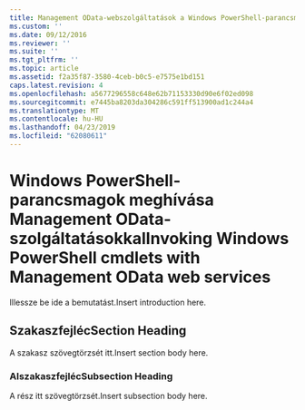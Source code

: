 ```yaml
---
title: Management OData-webszolgáltatások a Windows PowerShell-parancsmagok meghívása |} A Microsoft Docs
ms.custom: ''
ms.date: 09/12/2016
ms.reviewer: ''
ms.suite: ''
ms.tgt_pltfrm: ''
ms.topic: article
ms.assetid: f2a35f87-3580-4ceb-b0c5-e7575e1bd151
caps.latest.revision: 4
ms.openlocfilehash: a5677296558c648e62b71153330d90e6f02ed098
ms.sourcegitcommit: e7445ba8203da304286c591ff513900ad1c244a4
ms.translationtype: MT
ms.contentlocale: hu-HU
ms.lasthandoff: 04/23/2019
ms.locfileid: "62080611"
---
```

# <a name="invoking-windows-powershell-cmdlets-with-management-odata-web-services"></a><span data-ttu-id="a7cbf-102">Windows PowerShell-parancsmagok meghívása Management OData-szolgáltatásokkal</span><span class="sxs-lookup"><span data-stu-id="a7cbf-102">Invoking Windows PowerShell cmdlets with Management OData web services</span></span>

<span data-ttu-id="a7cbf-103">Illessze be ide a bemutatást.</span><span class="sxs-lookup"><span data-stu-id="a7cbf-103">Insert introduction here.</span></span>

## <a name="section-heading"></a><span data-ttu-id="a7cbf-104">Szakaszfejléc</span><span class="sxs-lookup"><span data-stu-id="a7cbf-104">Section Heading</span></span>

<span data-ttu-id="a7cbf-105">A szakasz szövegtörzsét itt.</span><span class="sxs-lookup"><span data-stu-id="a7cbf-105">Insert section body here.</span></span>

### <a name="subsection-heading"></a><span data-ttu-id="a7cbf-106">Alszakaszfejléc</span><span class="sxs-lookup"><span data-stu-id="a7cbf-106">Subsection Heading</span></span>

<span data-ttu-id="a7cbf-107">A rész itt szövegtörzsét.</span><span class="sxs-lookup"><span data-stu-id="a7cbf-107">Insert subsection body here.</span></span>
